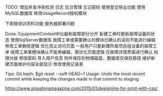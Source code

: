 ﻿
TODO:
增加并发冲突检测
日志
后台管理
忘记密码
使用登记导出功能
使用MySQL数据库
修改UsageRecord授权模块

下周做培训资料功能
服务器部署问题

Done:
EquipmentContext中仪器和故障部分分开
新建工单时更新故障设备的状态
使用SqlServer数据库
故障工单或需要确认的模块已确认的话则不能进行编辑
修改工单删除逻辑
优化禁止访问页面
一般用户只能新建所属项目组设备的故障工单
故障工单某模块确认不能再编辑，需优化页面逻辑
在故障详情界面进行确认
权限分级
修改密码
导入用户信息
附件保存到物理磁盘，数据库仅保存路径
维护新建页面维护内容全部显示 
修改使用记录表


Tips:
Git bash: $git reset --soft HEAD~1
Usage: Undo the most recent commit while keeping the changes made in that commit to staging.

https://www.smashingmagazine.com/2015/01/designing-for-print-with-css/